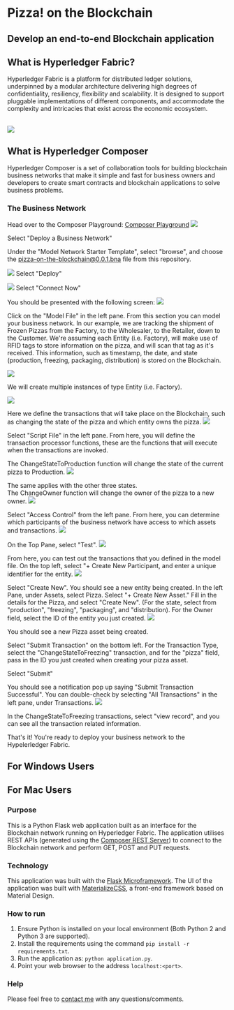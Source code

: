 # Pizza! on the Blockchain 

## Develop an end-to-end Blockchain application

## What is Hyperledger Fabric?
Hyperledger Fabric is a platform for distributed ledger solutions, underpinned by a modular architecture delivering high degrees of confidentiality, resiliency, flexibility and scalability. It is designed to support pluggable implementations of different components, and accommodate the complexity and intricacies that exist across the economic ecosystem.

<br/>
<img src="/images/hyperledger.png"></img>
<br/>

## What is Hyperledger Composer
Hyperledger Composer is a set of collaboration tools for building blockchain business networks that make it simple and fast for business owners and developers to create smart contracts and blockchain applications to solve business problems.

### The Business Network
Head over to the Composer Playground: [Composer Playground](http://composer-playground.mybluemix.net/)
<img src="/images/playground.png"></img>

Select "Deploy a Business Network"

Under the "Model Network Starter Template", select "browse", and choose the pizza-on-the-blockchain@0.0.1.bna file from this repository.

<img src="/images/result.png"></img>
Select "Deploy"

<img src="/images/connect.png"></img>
Select "Connect Now"

You should be presented with the following screen:
<img src="/images/screen.png"></img>

Click on the "Model File" in the left pane. From this section you can model your business network. In our example, we are tracking the shipment of Frozen Pizzas from the Factory, to the Wholesaler, to the Retailer, down to the Customer. We're assuming each Entity (i.e. Factory), will make use of RFID tags to store information on the pizza, and will scan that tag as it's received. This information, such as timestamp, the date, and state (production, freezing, packaging, distribution) is stored on the Blockchain.

<img src="/images/pizza.png"></img>

We will create multiple instances of type Entity (i.e. Factory).

<img src="/images/participant.png"></img>

Here we define the transactions that will take place on the Blockchain, such as changing the state of the pizza and which entity owns the pizza.
<img src="/images/transactions.png"></img>

Select "Script File" in the left pane. From here, you will define the transaction processor functions, these are the functions that will execute when the transactions are invoked.

The ChangeStateToProduction function will change the state of the current pizza to Production.
<img src="/images/state.png"></img>

The same applies with the other three states. <br/>
The ChangeOwner function will change the owner of the pizza to a new owner.
<img src="/images/owner.png"></img>

Select "Access Control" from the left pane. From here, you can determine which participants of the business network have access to which assets and transactions.
<img src="/images/access.png"></img>

On the Top Pane, select "Test". 
<img src="/images/test.png"></img>

From here, you can test out the transactions that you defined in the model file. On the top left, select "+ Create New Participant, and enter a unique identifier for the entity.
<img src="/images/entity.png"></img>

Select "Create New". You should see a new entity being created. In the left Pane, under Assets, select Pizza. Select "+ Create New Asset." Fill in the details for the Pizza, and select "Create New". (For the state, select from "production", "freezing", "packaging", and "distribution). For the Owner field, select the ID of the entity you just created.
<img src="/images/pizzaasset.png"></img>

You should see a new Pizza asset being created.

Select "Submit Transaction" on the bottom left. For the Transaction Type, select the "ChangeStateToFreezing" transaction, and for the "pizza" field, pass in the ID you just created when creating your pizza asset.

Select "Submit"

You should see a notification pop up saying "Submit Transaction Successful". You can double-check by selecting "All Transactions" in the left pane, under Transactions. 
<img src="/images/alltransactions.png"></img>

In the ChangeStateToFreezing transactions, select "view record", and you can see all the transaction related information.

That's it! You're ready to deploy your business network to the Hypelerledger Fabric.


## For Windows Users

## For Mac Users


### Purpose
This is a Python Flask web application built as an interface for the Blockchain network running on Hyperledger Fabric. The application utilises REST APIs (generated using the [Composer REST Server](https://hyperledger.github.io/composer/reference/rest-server.html)) to connect to the Blockchain network and perform GET, POST and PUT requests. 

### Technology 
This application was built with the [Flask Microframework](http://flask.pocoo.org/). The UI of the application was built with [MaterializeCSS](http://materializecss.com/), a front-end framework based on Material Design. 

### How to run
1. Ensure Python is installed on your local environment (Both Python 2 and Python 3 are supported).
2. Install the requirements using the command `pip install -r requirements.txt`.
3. Run the application as: `python application.py`. 
4. Point your web browser to the address `localhost:<port>`. 

### Help
Please feel free to [contact me](mailto:Arjun.Nedungadi1@ibm.com) with any questions/comments. 
